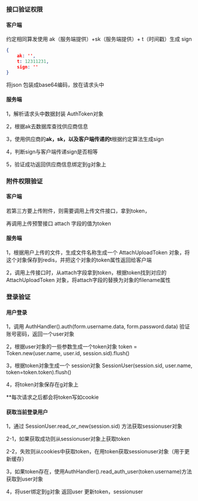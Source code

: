 ### 接口验证权限

#### 客户端

约定相同算发使用 ak（服务端提供）+sk（服务端提供）+ t（时间戳）生成 sign

```json
{
    ak: '',
    t: 12311231,
    sign: ''
}
```

将json 包装成base64编码，放在请求头中

#### 服务端

1，解析请求头中数据封装 AuthToken对象

2，根据ak去数据库查找供应商信息

3，使用供应商的**ak，sk，**以及客户端传递的**t**根据约定算法生成sign

4，判断sign与客户端传递sign是否相等

5，验证成功返回供应商信息绑定到g对象上



### 附件权限验证

#### 客户端

若第三方要上传附件，则需要调用上传文件接口，拿到token，

再调用上传预警接口 attach 字段的值为token

#### 服务端

1，根据用户上传的文件，生成文件名称生成一个 AttachUploadToken 对象，将这个对象保存到redis，并把这个对象的token属性返回给客户端

2，调用上传接口时，从attach字段拿到token，根据token找到对应的 AttachUploadToken 对象，将attach字段的替换为对象的filename属性



### 登录验证

#### 用户登录

1，调用 AuthHandler().auth(form.username.data, form.password.data) 验证账号密码，返回一个user对象

2，根据user对象的一些参数生成一个token对象 token = Token.new(user.name, user.id, session.sid).flush()

3，根据token对象生成一个 session对象 SessionUser(session.sid, user.name, token=token.token).flush()

4，将token对象保存在g对象上

**每次请求之后都会将token写如cookie



#### 获取当前登录用户

1，通过 SessionUser.read_or_new(session.sid) 方法获取sessionuser对象

2-1，如果获取成功则从sessionuser对象上获取token

2-2，失败则从cookies中获取token，在用token获取sessionuser对象（用于更新缓存）

3，如果token存在，使用AuthHandler().read_auth_user(token.username)方法获取到user对象

4，将user绑定到g对象 返回user 更新token，sessionuser